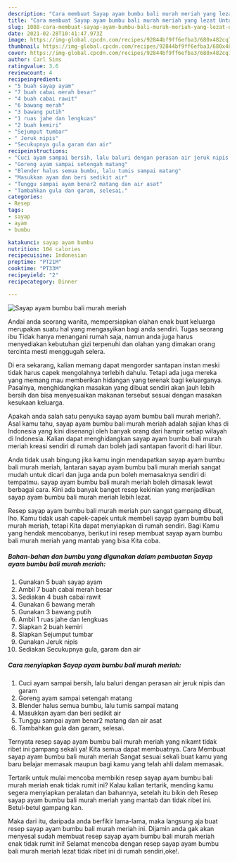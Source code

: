 ```yaml
---
description: "Cara membuat Sayap ayam bumbu bali murah meriah yang lezat Untuk Jualan"
title: "Cara membuat Sayap ayam bumbu bali murah meriah yang lezat Untuk Jualan"
slug: 1088-cara-membuat-sayap-ayam-bumbu-bali-murah-meriah-yang-lezat-untuk-jualan
date: 2021-02-28T10:41:47.973Z
image: https://img-global.cpcdn.com/recipes/92844bf9ff6efba3/680x482cq70/sayap-ayam-bumbu-bali-murah-meriah-foto-resep-utama.jpg
thumbnail: https://img-global.cpcdn.com/recipes/92844bf9ff6efba3/680x482cq70/sayap-ayam-bumbu-bali-murah-meriah-foto-resep-utama.jpg
cover: https://img-global.cpcdn.com/recipes/92844bf9ff6efba3/680x482cq70/sayap-ayam-bumbu-bali-murah-meriah-foto-resep-utama.jpg
author: Carl Sims
ratingvalue: 3.6
reviewcount: 4
recipeingredient:
- "5 buah sayap ayam"
- "7 buah cabai merah besar"
- "4 buah cabai rawit"
- "6 bawang merah"
- "3 bawang putih"
- "1 ruas jahe dan lengkuas"
- "2 buah kemiri"
- "Sejumput tumbar"
- " Jeruk nipis"
- "Secukupnya gula garam dan air"
recipeinstructions:
- "Cuci ayam sampai bersih, lalu baluri dengan perasan air jeruk nipis dan garam"
- "Goreng ayam sampai setengah matang"
- "Blender halus semua bumbu, lalu tumis sampai matang"
- "Masukkan ayam dan beri sedikit air"
- "Tunggu sampai ayam benar2 matang dan air asat"
- "Tambahkan gula dan garam, selesai."
categories:
- Resep
tags:
- sayap
- ayam
- bumbu

katakunci: sayap ayam bumbu 
nutrition: 104 calories
recipecuisine: Indonesian
preptime: "PT21M"
cooktime: "PT33M"
recipeyield: "2"
recipecategory: Dinner

---
```



![Sayap ayam bumbu bali murah meriah](https://img-global.cpcdn.com/recipes/92844bf9ff6efba3/680x482cq70/sayap-ayam-bumbu-bali-murah-meriah-foto-resep-utama.jpg)

Andai anda seorang wanita, mempersiapkan olahan enak buat keluarga merupakan suatu hal yang mengasyikan bagi anda sendiri. Tugas seorang ibu Tidak hanya menangani rumah saja, namun anda juga harus menyediakan kebutuhan gizi terpenuhi dan olahan yang dimakan orang tercinta mesti menggugah selera.

Di era  sekarang, kalian memang dapat mengorder santapan instan meski tidak harus capek mengolahnya terlebih dahulu. Tetapi ada juga mereka yang memang mau memberikan hidangan yang terenak bagi keluarganya. Pasalnya, menghidangkan masakan yang dibuat sendiri akan jauh lebih bersih dan bisa menyesuaikan makanan tersebut sesuai dengan masakan kesukaan keluarga. 



Apakah anda salah satu penyuka sayap ayam bumbu bali murah meriah?. Asal kamu tahu, sayap ayam bumbu bali murah meriah adalah sajian khas di Indonesia yang kini disenangi oleh banyak orang dari hampir setiap wilayah di Indonesia. Kalian dapat menghidangkan sayap ayam bumbu bali murah meriah kreasi sendiri di rumah dan boleh jadi santapan favorit di hari libur.

Anda tidak usah bingung jika kamu ingin mendapatkan sayap ayam bumbu bali murah meriah, lantaran sayap ayam bumbu bali murah meriah sangat mudah untuk dicari dan juga anda pun boleh memasaknya sendiri di tempatmu. sayap ayam bumbu bali murah meriah boleh dimasak lewat berbagai cara. Kini ada banyak banget resep kekinian yang menjadikan sayap ayam bumbu bali murah meriah lebih lezat.

Resep sayap ayam bumbu bali murah meriah pun sangat gampang dibuat, lho. Kamu tidak usah capek-capek untuk membeli sayap ayam bumbu bali murah meriah, tetapi Kita dapat menyiapkan di rumah sendiri. Bagi Kamu yang hendak mencobanya, berikut ini resep membuat sayap ayam bumbu bali murah meriah yang mantab yang bisa Kita coba.

<!--inarticleads1-->

##### Bahan-bahan dan bumbu yang digunakan dalam pembuatan Sayap ayam bumbu bali murah meriah:

1. Gunakan 5 buah sayap ayam
1. Ambil 7 buah cabai merah besar
1. Sediakan 4 buah cabai rawit
1. Gunakan 6 bawang merah
1. Gunakan 3 bawang putih
1. Ambil 1 ruas jahe dan lengkuas
1. Siapkan 2 buah kemiri
1. Siapkan Sejumput tumbar
1. Gunakan  Jeruk nipis
1. Sediakan Secukupnya gula, garam dan air




<!--inarticleads2-->

##### Cara menyiapkan Sayap ayam bumbu bali murah meriah:

1. Cuci ayam sampai bersih, lalu baluri dengan perasan air jeruk nipis dan garam
1. Goreng ayam sampai setengah matang
1. Blender halus semua bumbu, lalu tumis sampai matang
1. Masukkan ayam dan beri sedikit air
1. Tunggu sampai ayam benar2 matang dan air asat
1. Tambahkan gula dan garam, selesai.




Ternyata resep sayap ayam bumbu bali murah meriah yang nikamt tidak ribet ini gampang sekali ya! Kita semua dapat membuatnya. Cara Membuat sayap ayam bumbu bali murah meriah Sangat sesuai sekali buat kamu yang baru belajar memasak maupun bagi kamu yang telah ahli dalam memasak.

Tertarik untuk mulai mencoba membikin resep sayap ayam bumbu bali murah meriah enak tidak rumit ini? Kalau kalian tertarik, mending kamu segera menyiapkan peralatan dan bahannya, setelah itu bikin deh Resep sayap ayam bumbu bali murah meriah yang mantab dan tidak ribet ini. Betul-betul gampang kan. 

Maka dari itu, daripada anda berfikir lama-lama, maka langsung aja buat resep sayap ayam bumbu bali murah meriah ini. Dijamin anda gak akan menyesal sudah membuat resep sayap ayam bumbu bali murah meriah enak tidak rumit ini! Selamat mencoba dengan resep sayap ayam bumbu bali murah meriah lezat tidak ribet ini di rumah sendiri,oke!.

